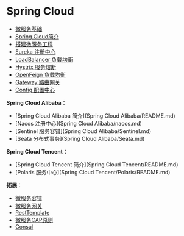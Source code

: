 # Spring Cloud

- [微服务基础](Basis/Basic.md)
- [Spring Cloud简介](Basis/intro.md)
- [搭建微服务工程](Basis/construction.md)
- [Eureka 注册中心](Netflix/eureka.md)
- [LoadBalancer 负载均衡](LoadBalancer.md)
- [Hystrix 服务熔断](Netflix/Hystrix.md)
- [OpenFeign 负载均衡](OpenFeign.md)
- [Gateway 路由网关](Gateway.md)
- [Config 配置中心](Config.md)

**Spring Cloud Alibaba**：

- [Spring Cloud Alibaba 简介](Spring Cloud Alibaba/README.md)
- [Nacos 注册中心](Spring Cloud Alibaba/nacos.md)
- [Sentinel 服务容错](Spring Cloud Alibaba/Sentinel.md)
- [Seata 分布式事务](Spring Cloud Alibaba/Seata.md)

**Spring Cloud Tencent**：

- [Spring Cloud Tencent 简介](Spring Cloud Tencent/README.md)
- [Polaris 服务中心](Spring Cloud Tencent/Polaris/README.md)

**拓展**：

- [微服务容错](Expand/fault-tolerant.md)
- [微服务网关](Expand/microservice_gateway.md)
- [RestTemplate](Expand/RestTemplate.md)
- [微服务CAP原则](Expand/CAP.md)
- [Consul](Expand/consul.md)